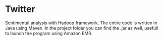 # Twitter
Sentimental analysis with Hadoop framework.
The entire code is written in Java using Maven.
In the project folder you can find the .jar as well, usefull to launch the program using Amazon EMR.
